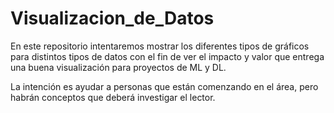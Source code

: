 # Visualizacion_de_Datos
En este repositorio intentaremos mostrar los diferentes tipos de gráficos para distintos tipos de datos con el fin de ver el impacto y valor que entrega una buena visualización para proyectos de ML y DL.

La intención es ayudar a personas que están comenzando en el área, pero habrán conceptos que deberá investigar el lector.


